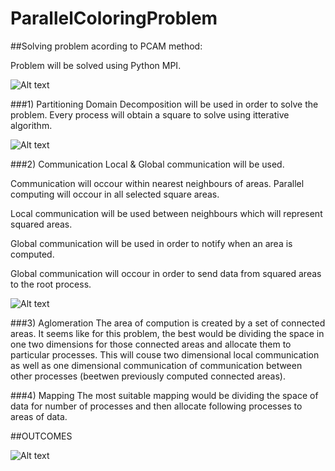 # ParallelColoringProblem

##Solving problem acording to PCAM method:

  Problem will be solved using Python MPI.

  ![Alt text](http://s8.postimg.org/tfb81mgep/array.png)


###1) Partitioning
  Domain Decomposition will be used in order to solve the problem. Every process will obtain a square to solve using itterative algorithm.

  ![Alt text](http://s11.postimg.org/egprpeo9r/image.png)

###2) Communication
  Local & Global communication will be used. 

  Communication will occour within nearest neighbours of areas. Parallel computing 
  will occour in all selected square areas.

  Local communication will be used between neighbours which will represent squared areas.

  Global communication will be used in order to notify when an area is computed.

  Global communication will occour in order to send data from squared areas to the root process.

  ![Alt text](http://s22.postimg.org/ws9aoqne9/image.png)
     
###3) Aglomeration
  The area of compution is created by a set of connected areas. It seems like for this problem, the best would be dividing
  the space in one two dimensions for those connected areas and allocate them to particular processes. 
  This will couse two dimensional local communication as well as one dimensional communication of communication between
  other processes (beetwen previously computed connected areas).

###4) Mapping
  The most suitable mapping would be dividing the space of data for number of processes and then allocate following processes
  to areas of data.

##OUTCOMES


  ![Alt text](http://s21.postimg.org/kyl9e3hfr/TPR.png)
